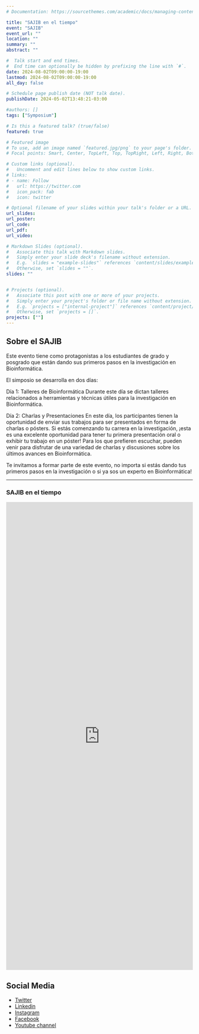 ```yaml
---
# Documentation: https://sourcethemes.com/academic/docs/managing-content/

title: "SAJIB en el tiempo"
event: "SAJIB"
event_url: ""
location: ""
summary: ""
abstract: ""

#  Talk start and end times.
#  End time can optionally be hidden by prefixing the line with `#`.
date: 2024-08-02T09:00:00-19:00
lastmod: 2024-08-02T09:00:00-19:00
all_day: false

# Schedule page publish date (NOT talk date).
publishDate: 2024-05-02T13:48:21-03:00

#authors: []
tags: ["Symposium"]

# Is this a featured talk? (true/false)
featured: true

# Featured image
# To use, add an image named `featured.jpg/png` to your page's folder. 
# Focal points: Smart, Center, TopLeft, Top, TopRight, Left, Right, BottomLeft, Bottom, BottomRight.

# Custom links (optional).
#   Uncomment and edit lines below to show custom links.
# links:
# - name: Follow
#   url: https://twitter.com
#   icon_pack: fab
#   icon: twitter

# Optional filename of your slides within your talk's folder or a URL.
url_slides: 
url_poster: 
url_code:
url_pdf:
url_video:

# Markdown Slides (optional).
#   Associate this talk with Markdown slides.
#   Simply enter your slide deck's filename without extension.
#   E.g. `slides = "example-slides"` references `content/slides/example-slides.md`.
#   Otherwise, set `slides = ""`.
slides: ""


# Projects (optional).
#   Associate this post with one or more of your projects.
#   Simply enter your project's folder or file name without extension.
#   E.g. `projects = ["internal-project"]` references `content/project/deep-learning/index.md`.
#   Otherwise, set `projects = []`.
projects: [""]
---
```


## Sobre el SAJIB
Este evento tiene como protagonistas a los estudiantes de grado y posgrado que están dando sus primeros pasos en la investigación en Bioinformática.

El simposio se desarrolla en dos días:

Día 1: Talleres de Bioinformática
Durante este día se dictan talleres relacionados a herramientas y técnicas útiles para la investigación en Bioinformática.

Día 2: Charlas y Presentaciones
En este día, los participantes tienen la oportunidad de enviar sus trabajos para ser presentados en forma de charlas o pósters. Si estás comenzando tu carrera en la investigación, ¡esta es una excelente oportunidad para tener tu primera presentación oral o exhibir tu trabajo en un póster! Para los que prefieren escuchar, pueden venir para disfrutar de una variedad de charlas y discusiones sobre los últimos avances en Bioinformática. 

Te invitamos a formar parte de este evento, no importa si estás dando tus primeros pasos en la investigación o si ya sos un experto en Bioinformática!

---
### SAJIB en el tiempo
<div style="width: 100%;">
<div style="position: relative; padding-bottom: 250%; padding-top: 0; height: 0;"><iframe title="SAJIB en el tiempo" frameborder="0" width="800" height="2000" style="position: absolute; top: 0; left: 0; width: 100%; height: 100%;" src="https://view.genial.ly/6634149fa814b20014a76809" type="text/html" allowscriptaccess="always" allowfullscreen="true" scrolling="yes" allownetworking="all"></iframe> 
</div> 
</div>

## Social Media
- [Twitter](https://twitter.com/rsgargentina)
- [Linkedin](https://www.linkedin.com/in/iscb-sc-rsgargentina-053599214/)
- [Instagram](https://www.instagram.com/rsg_arg/)
- [Facebook](https://www.facebook.com/RSGArgentina/)
- [Youtube channel](https://www.youtube.com/channel/UCVQA_t8dR5xownEu5NI9S0w/featured)